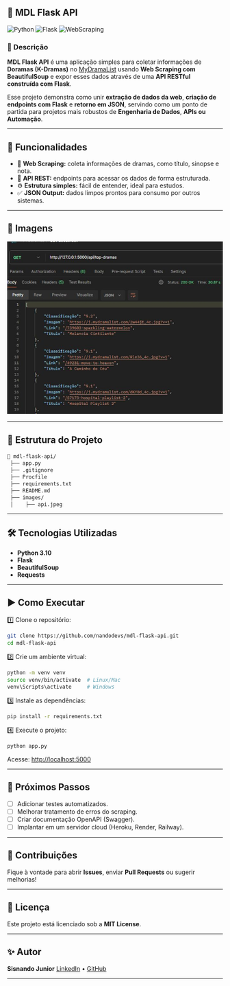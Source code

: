 ## 🐍 MDL Flask API

![Python](https://img.shields.io/badge/Python-3.10-blue?logo=python)
![Flask](https://img.shields.io/badge/Flask-2.x-green?logo=flask)
![WebScraping](https://img.shields.io/badge/WebScraping-BeautifulSoup-orange?logo=beautifulsoup4)

### 📌 Descrição

**MDL Flask API** é uma aplicação simples para coletar informações de **Doramas (K-Dramas)** no [MyDramaList](https://mydramalist.com/) usando **Web Scraping com BeautifulSoup** e expor esses dados através de uma **API RESTful construída com Flask**.

Esse projeto demonstra como unir **extração de dados da web**, **criação de endpoints com Flask** e **retorno em JSON**, servindo como um ponto de partida para projetos mais robustos de **Engenharia de Dados**, **APIs ou Automação**.

---

## 🚀 Funcionalidades

* 📄 **Web Scraping:** coleta informações de dramas, como título, sinopse e nota.
* 🔗 **API REST:** endpoints para acessar os dados de forma estruturada.
* ⚙️ **Estrutura simples:** fácil de entender, ideal para estudos.
* ✅ **JSON Output:** dados limpos prontos para consumo por outros sistemas.

---

## 📸 Imagens

![API funcionando](images/api.jpeg)


---

## 📁 Estrutura do Projeto

```plaintext
📂 mdl-flask-api/
 ├── app.py
 ├── .gitignore
 ├── Procfile
 ├── requirements.txt
 ├── README.md
 ├── images/
 │    ├── api.jpeg
```

---

## 🛠️ Tecnologias Utilizadas

* **Python 3.10**
* **Flask**
* **BeautifulSoup**
* **Requests**

---

## ▶️ Como Executar

1️⃣ Clone o repositório:

```bash
git clone https://github.com/nandodevs/mdl-flask-api.git
cd mdl-flask-api
```

2️⃣ Crie um ambiente virtual:

```bash
python -m venv venv
source venv/bin/activate  # Linux/Mac
venv\Scripts\activate     # Windows
```

3️⃣ Instale as dependências:

```bash
pip install -r requirements.txt
```

4️⃣ Execute o projeto:

```bash
python app.py
```

Acesse: [http://localhost:5000](http://localhost:5000)

---

## 📌 Próximos Passos

* [ ] Adicionar testes automatizados.
* [ ] Melhorar tratamento de erros do scraping.
* [ ] Criar documentação OpenAPI (Swagger).
* [ ] Implantar em um servidor cloud (Heroku, Render, Railway).

---

## 🤝 Contribuições

Fique à vontade para abrir **Issues**, enviar **Pull Requests** ou sugerir melhorias!

---

## 📄 Licença

Este projeto está licenciado sob a **MIT License**.

---

## ✨ Autor

**Sisnando Junior**
[LinkedIn](https://www.linkedin.com/in/sisnando-junior/) • [GitHub](https://github.com/nandodevs)

---

